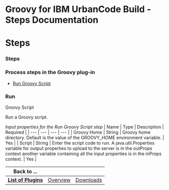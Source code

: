 
Groovy for IBM UrbanCode Build - Steps Documentation
====================================================

# Steps




### Steps




 



### Process steps in the Groovy plug-in


* [Run Groovy Script](#run_groovy_script)




### Run 
Groovy Script


Run a Groovy script.




*Input properties for the Run Groovy Script step*  | Name | Type | Description 
| Required |
| --- | --- | --- | --- |
| Groovy Home | String | Groovy home directory. Default is the value of the 
GROOVY\_HOME environment variable. | Yes |
| Script | String | Enter the script code to run. A java.util.Properties 
variable for output properties to upload to the server is in the outProps context another variable containing all the 
input properties is in the inProps context. | Yes |





|Back to ...|||
| :---: | :---: | :---: |
|[**List of Plugins**](../../index.md)|[Overview](./overview.md)|[Downloads](./downloads.md)|
